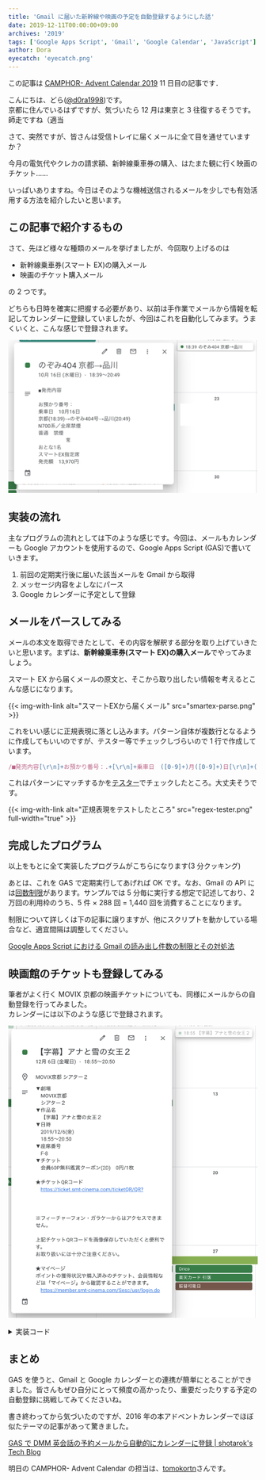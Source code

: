 ```yaml
---
title: 'Gmail に届いた新幹線や映画の予定を自動登録するようにした話'
date: 2019-12-11T00:00:00+09:00
archives: '2019'
tags: ['Google Apps Script', 'Gmail', 'Google Calendar', 'JavaScript']
author: Dora
eyecatch: 'eyecatch.png'
---
```


この記事は [CAMPHOR- Advent Calendar 2019](https://advent.camph.net/) 11 日目の記事です．

こんにちは、どら([@d0ra1998](https://twitter.com/d0ra1998))です。  
京都に住んでいるはずですが、気づいたら 12 月は東京と 3 往復するそうです。師走ですね（適当

さて、突然ですが、皆さんは受信トレイに届くメールに全て目を通せていますか？

今月の電気代やクレカの請求額、新幹線乗車券の購入、はたまた観に行く映画のチケット……

いっぱいありますね。今日はそのような機械送信されるメールを少しでも有効活用する方法を紹介したいと思います。

## この記事で紹介するもの

さて、先ほど様々な種類のメールを挙げましたが、今回取り上げるのは

- 新幹線乗車券(スマート EX)の購入メール
- 映画のチケット購入メール

の 2 つです。

どちらも日時を確実に把握する必要があり、以前は手作業でメールから情報を転記してカレンダーに登録していましたが、今回はこれを自動化してみます。うまくいくと、こんな感じで登録されます。

![スマートEXから自動登録した例](calendar-smartex.png)

## 実装の流れ

主なプログラムの流れとしては下のような感じです。今回は、メールもカレンダーも Google アカウントを使用するので、Google Apps Script (GAS)で書いていきます。

1. 前回の定期実行後に届いた該当メールを Gmail から取得
1. メッセージ内容をよしなにパース
1. Google カレンダーに予定として登録

## メールをパースしてみる

メールの本文を取得できたとして、その内容を解釈する部分を取り上げていきたいと思います。まずは、**新幹線乗車券(スマート EX)の購入メール**でやってみましょう。

スマート EX から届くメールの原文と、そこから取り出したい情報を考えるとこんな感じになります。

{{< img-with-link alt="スマートEXから届くメール" src="smartex-parse.png" >}}

これをいい感じに正規表現に落とし込みます。パターン自体が複数行となるように作成してもいいのですが、テスター等でチェックしづらいので 1 行で作成しています。

```javascript
/■発売内容[\r\n]+お預かり番号：.+[\r\n]+乗車日　([0-9]+)月([0-9]+)日[\r\n]+(.+)\(([0-9]+:[0-9]+)\)→(.+)号→(.+)\(([0-9]+:[0-9]+)\)[\s\S]+（ご案内）/m;
```

これはパターンにマッチするかを[テスター](https://regex101.com/)でチェックしたところ。大丈夫そうです。

{{< img-with-link alt="正規表現をテストしたところ" src="regex-tester.png" full-width="true" >}}

## 完成したプログラム

以上をもとに全て実装したプログラムがこちらになります(3 分クッキング)

<script src="https://gist.github.com/dora1998/5a626f20797bd305fd93c76faab9da1b.js"></script>

あとは、これを GAS で定期実行してあげれば OK です。なお、Gmail の API には[回数制限](https://developers.google.com/apps-script/guides/services/quotas)があります。サンプルでは 5 分毎に実行する想定で記述しており、2 万回の利用枠のうち、5 件 × 288 回 = 1,440 回を消費することになります。

制限について詳しくは下の記事に譲りますが、他にスクリプトを動かしている場合など、適宜間隔は調整してください。

[Google Apps Script における Gmail の読み出し件数の制限とその対処法](https://tonari-it.com/gas-gmail-search-limit/)

## 映画館のチケットも登録してみる

筆者がよく行く MOVIX 京都の映画チケットについても、同様にメールからの自動登録を行ってみました。  
カレンダーには以下のような感じで登録されます。

![映画チケットの予定を自動登録した例](calendar-movix.png)

<details>
<summary>
実装コード
</summary>
<script src="https://gist.github.com/dora1998/ba99368e26a7d236f9b87b5fb34a6c66.js"></script>
</details>

## まとめ

GAS を使うと、Gmail と Google カレンダーとの連携が簡単にとることができました。皆さんもぜひ自分にとって頻度の高かったり、重要だったりする予定の自動登録に挑戦してみてくださいね。

書き終わってから気づいたのですが、2016 年の本アドベントカレンダーでほぼ似たテーマの記事があって驚きました。

[GAS で DMM 英会話の予約メールから自動的にカレンダーに登録 | shotarok&#39;s Tech Blog](http://blog.shotarok.com/post/2016-12-09-auto_creation_of_eikaiwa_events/)

明日の CAMPHOR- Advent Calendar の担当は、[tomokortn](https://note.mu/tomokortn)さんです。
